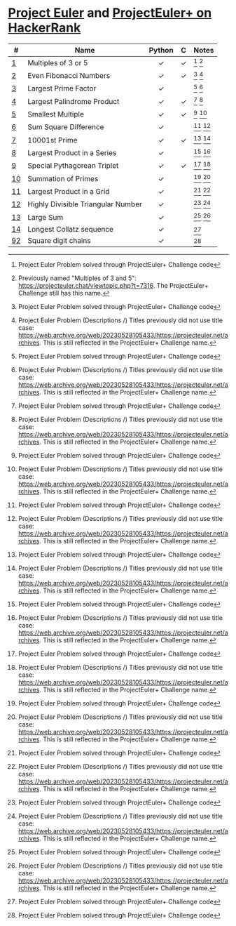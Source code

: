[Project Euler](https://projecteuler.net) and
[ProjectEuler+ on HackerRank](https://www.hackerrank.com/contests/projecteuler)
===============================================================================

| #                                                        | Name                               | Python  |    C    | Notes     |
| -------------------------------------------------------- | ---------------------------------- | :-----: | :-----: | :-------- |
| [1](001%20-%20Multiples%20of%203%20and%205)              | Multiples of 3 or 5                | &check; | &check; | [^1] [^2] |
| [2](002%20-%20Even%20Fibonacci%20numbers)                | Even Fibonacci Numbers             | &check; | &check; | [^1] [^3] |
| [3](003%20-%20Largest%20prime%20factor)                  | Largest Prime Factor               | &check; |         | [^1] [^3] |
| [4](004%20-%20Largest%20palindrome%20product)            | Largest Palindrome Product         | &check; | &check; | [^1] [^3] |
| [5](005%20-%20Smallest%20multiple)                       | Smallest Multiple                  | &check; | &check; | [^1] [^3] |
| [6](006%20-%20Sum%20square%20difference)                 | Sum Square Difference              | &check; |         | [^1] [^3] |
| [7](007%20-%2010001st%20prime)                           | 10001st Prime                      | &check; | &check; | [^1] [^3] |
| [8](008%20-%20Largest%20product%20in%20a%20series)       | Largest Product in a Series        | &check; |         | [^1] [^3] |
| [9](009%20-%20Special%20Pythagorean%20triplet)           | Special Pythagorean Triplet        | &check; | &check; | [^1] [^3] |
| [10](010%20-%20Summation%20of%20primes)                  | Summation of Primes                | &check; |         | [^1] [^3] |
| [11](011%20-%20Largest%20product%20in%20a%20grid)        | Largest Product in a Grid          | &check; |         | [^1] [^3] |
| [12](012%20-%20Highly%20divisible%20triangular%20number) | Highly Divisible Triangular Number | &check; |         | [^1] [^3] |
| [13](013%20-%20Large%20sum)                              | Large Sum                          | &check; |         | [^1] [^3] |
| [14](014%20-%20Longest%20Collatz%20sequence)             | Longest Collatz sequence           | &check; |         | [^1]      |
| [92](092%20-%20Square%20digit%20chains)                  | Square digit chains                | &check; |         | [^1]      |

[^1]: Project Euler Problem solved through ProjectEuler+ Challenge code
[^2]: Previously named "Multiples of 3 and 5": https://projecteuler.chat/viewtopic.php?t=7316.
      The ProjectEuler+ Challenge still has this name.
[^3]: Project Euler Problem (Descriptions /) Titles previously did not use title case:
      https://web.archive.org/web/20230528105433/https://projecteuler.net/archives.
      This is still reflected in the ProjectEuler+ Challenge name.
